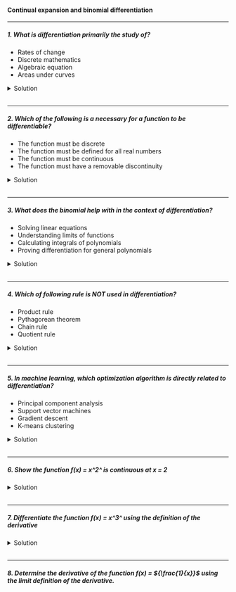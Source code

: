 #### Continual expansion and binomial differentiation

---

##### 1. What is differentiation primarily the study of?

- Rates of change
- Discrete mathematics
- Algebraic equation
- Areas under curves

<details>
  <summary>Solution</summary>

  </br>

Differentiation is primarily the study of:

✅ **Rates of change**

It deals with how a function changes at any given point, which is essential in understanding slopes of curves, velocity, acceleration, and many other applications in calculus.

</details>

</br>

---

##### 2. Which of the following is a necessary for a function to be differentiable?

- The function must be discrete
- The function must be defined for all real numbers
- The function must be continuous
- The function must have a removable discontinuity

<details>
  <summary>Solution</summary>

  </br>

Differentiation is primarily the study of:

✅ **Rates of change**

It deals with how a function changes at any given point, which is essential in understanding slopes of curves, velocity, acceleration, and many other applications in calculus.

</details>

</br>

---

##### 3. What does the binomial help with in the context of differentiation?

- Solving linear equations
- Understanding limits of functions
- Calculating integrals of polynomials
- Proving differentiation for general polynomials

<details>
  <summary>Solution</summary>

The correct answer is:

✅ **Understanding limits of functions**

In differentiation, the **binomial theorem** is often used to expand expressions, particularly when finding limits, such as in the **definition of a derivative** using first principles. It helps simplify terms when evaluating limits, especially in problems involving small increments (e.g., using the binomial expansion to approximate \((x + h)^n\) when finding derivatives).

  </br>

</details>

</br>

---

##### 4. Which of following rule is NOT used in differentiation?

- Product rule
- Pythagorean theorem
- Chain rule
- Quotient rule

<details>
  <summary>Solution</summary>

  </br>

The correct answer is:

❌ **Pythagorean theorem**

The **Pythagorean theorem** is a geometric principle related to right-angled triangles and is **not** used in differentiation.

The **Product rule**, **Chain rule**, and **Quotient rule** are all fundamental differentiation rules used to differentiate complex functions:

- **Product rule**: Used for differentiating the product of two functions.
- **Chain rule**: Used for differentiating composite functions.
- **Quotient rule**: Used for differentiating the quotient of two functions.

</details>

</br>

---

##### 5. In machine learning, which optimization algorithm is directly related to differentiation?

- Principal component analysis
- Support vector machines
- Gradient descent
- K-means clustering

<details>
  <summary>Solution</summary>

  </br>

The correct answer is:

✅ **Gradient descent**

**Gradient descent** is an optimization algorithm that relies on **differentiation** to minimize a function, often a loss function in machine learning. It uses the **gradient (derivative)** of the function to iteratively update model parameters in the direction of the steepest descent, helping to find the optimal solution.

</details>

</br>

---

##### 6. Show the function f(x) = x^2^ is continuous at x = 2

<details>
  <summary>Solution</summary>

  </br>

To show that the function \( f(x) = x^2 \) is continuous at \( x = 2 \), we use the **formal definition of continuity** at a point.

### A function \( f(x) \) is continuous at \( x = a \) if:

\[
\lim\_{x \to a} f(x) = f(a)
\]

#### Step 1: Check if \( f(x) \) is defined at \( x = 2 \)

Since \( f(x) = x^2 \) is a polynomial function, it is defined for all real numbers, including \( x = 2 \).
\[
f(2) = 2^2 = 4
\]

#### Step 2: Compute \( \lim\_{x \to 2} f(x) \)

We evaluate the limit:
\[
\lim*{x \to 2} x^2
\]
Since \( f(x) = x^2 \) is a polynomial, it is continuous everywhere, so we can directly substitute \( x = 2 \):
\[
\lim*{x \to 2} x^2 = 2^2 = 4
\]

#### Step 3: Compare the limit and function value

\[
\lim\_{x \to 2} f(x) = f(2) = 4
\]
Since the limit and the function value are equal, \( f(x) = x^2 \) is **continuous at \( x = 2 \)**.

✔ **Conclusion**: The function \( f(x) = x^2 \) is continuous at \( x = 2 \) because
lim~2->2~f(x) = f(2)

</details>

</br>

---

##### 7. Differentiate the function f(x) = x^3^ using the definition of the derivative

<details>
  <summary>Solution</summary>

  </br>

To differentiate the function \( f(x) = x^3 \) using the **definition of the derivative**, we use the **first principles formula**:

\[
f'(x) = \lim\_{h \to 0} \frac{f(x+h) - f(x)}{h}
\]

**Step 1: Substitute \( f(x) = x^3 \) into the formula**
\[
f'(x) = \lim\_{h \to 0} \frac{(x+h)^3 - x^3}{h}
\]

**Step 2: Expand \( (x+h)^3 \) using the Binomial Theorem**
\[
(x+h)^3 = x^3 + 3x^2h + 3xh^2 + h^3
\]

**Step 3: Substitute into the formula**
\[
f'(x) = \lim\_{h \to 0} \frac{x^3 + 3x^2h + 3xh^2 + h^3 - x^3}{h}
\]

Cancel \( x^3 \):

\[
f'(x) = \lim\_{h \to 0} \frac{3x^2h + 3xh^2 + h^3}{h}
\]

**Step 4: Factor out \( h \)**
\[
f'(x) = \lim\_{h \to 0} \frac{h(3x^2 + 3xh + h^2)}{h}
\]

Cancel \( h \):

\[
f'(x) = \lim\_{h \to 0} (3x^2 + 3xh + h^2)
\]

**Step 5: Evaluate the limit**
As \( h \to 0 \), the terms \( 3xh \) and \( h^2 \) approach 0:

\[
f'(x) = 3x^2
\]

**Final Answer**
\[
\boxed{f'(x) = 3x^2}
\]

Thus, the derivative of \( f(x) = x^3 \) using first principles is **\( 3x^2 \)**.

</details>

</br>

---

##### 8. Determine the derivative of the function f(x) = ${\frac{1}{x}}$ using the limit definition of the derivative.
